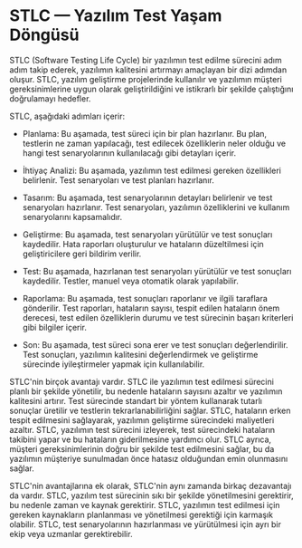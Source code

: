 # STLC — Yazılım Test Yaşam Döngüsü

STLC (Software Testing Life Cycle) bir yazılımın test edilme sürecini adım adım takip ederek, yazılımın kalitesini artırmayı amaçlayan bir dizi adımdan oluşur. STLC, yazılım geliştirme projelerinde kullanılır ve yazılımın müşteri gereksinimlerine uygun olarak geliştirildiğini ve istikrarlı bir şekilde çalıştığını doğrulamayı hedefler.

STLC, aşağıdaki adımları içerir:

- Planlama: Bu aşamada, test süreci için bir plan hazırlanır. Bu plan, testlerin ne zaman yapılacağı, test edilecek özelliklerin neler olduğu ve hangi test senaryolarının kullanılacağı gibi detayları içerir.

- İhtiyaç Analizi: Bu aşamada, yazılımın test edilmesi gereken özellikleri belirlenir. Test senaryoları ve test planları hazırlanır.

- Tasarım: Bu aşamada, test senaryolarının detayları belirlenir ve test senaryoları hazırlanır. Test senaryoları, yazılımın özelliklerini ve kullanım senaryolarını kapsamalıdır.

- Geliştirme: Bu aşamada, test senaryoları yürütülür ve test sonuçları kaydedilir. Hata raporları oluşturulur ve hataların düzeltilmesi için geliştiricilere geri bildirim verilir.

- Test: Bu aşamada, hazırlanan test senaryoları yürütülür ve test sonuçları kaydedilir. Testler, manuel veya otomatik olarak yapılabilir.

- Raporlama: Bu aşamada, test sonuçları raporlanır ve ilgili taraflara gönderilir. Test raporları, hataların sayısı, tespit edilen hataların önem derecesi, test edilen özelliklerin durumu ve test sürecinin başarı kriterleri gibi bilgiler içerir.

- Son: Bu aşamada, test süreci sona erer ve test sonuçları değerlendirilir. Test sonuçları, yazılımın kalitesini değerlendirmek ve geliştirme sürecinde iyileştirmeler yapmak için kullanılabilir.

STLC'nin birçok avantajı vardır. STLC ile yazılımın test edilmesi sürecini planlı bir şekilde yönetilir, bu nedenle hataların sayısını azaltır ve yazılımın kalitesini artırır. Test sürecinde standart bir yöntem kullanarak tutarlı sonuçlar üretilir ve testlerin tekrarlanabilirliğini sağlar. STLC, hataların erken tespit edilmesini sağlayarak, yazılımın geliştirme sürecindeki maliyetleri azaltır. STLC, yazılımın test sürecini izleyerek, test sürecindeki hataların takibini yapar ve bu hataların giderilmesine yardımcı olur. STLC ayrıca, müşteri gereksinimlerinin doğru bir şekilde test edilmesini sağlar, bu da yazılımın müşteriye sunulmadan önce hatasız olduğundan emin olunmasını sağlar.

STLC'nin avantajlarına ek olarak, STLC'nin aynı zamanda birkaç dezavantajı da vardır. STLC, yazılım test sürecinin sıkı bir şekilde yönetilmesini gerektirir, bu nedenle zaman ve kaynak gerektirir. STLC, yazılımın test edilmesi için gereken kaynakların planlanması ve yönetilmesi gerektiği için karmaşık olabilir. STLC, test senaryolarının hazırlanması ve yürütülmesi için ayrı bir ekip veya uzmanlar gerektirebilir.

